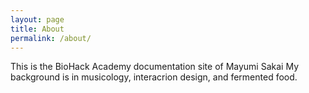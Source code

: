 ```yaml
---
layout: page
title: About
permalink: /about/
---
```


This is the BioHack Academy documentation site of Mayumi Sakai
My background is in musicology, interacrion design, and fermented food.
